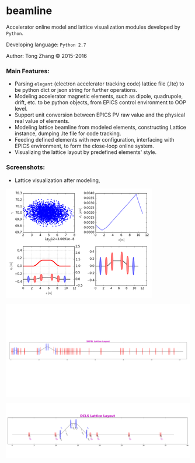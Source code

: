 # beamline

Accelerator online model and lattice visualization modules developed by <code>Python</code>.

Developing language: <code>Python 2.7</code>

Author: Tong Zhang &copy; 2015-2016

### Main Features:

*  Parsing <code>elegant</code> (electron accelerator tracking code) lattice file (.lte) to be
   python dict or json string for further operations.
*  Modeling accelerator magnetic elements, such as dipole, quadrupole, drift, etc. to be python
   objects, from EPICS control environment to OOP level.
*  Support unit conversion between EPICS PV raw value and the physical real value of elements.
*  Modeling lattice beamline from modeled elements, constructing Lattice instance, 
   dumping .lte file for code tracking.
*  Feeding defined elements with new configuration, interfacing with EPICS environment, to form
   the close-loop online system.
*  Visualizing the lattice layout by predefined elements' style.

### Screenshots:

* Lattice visualization after modeling,

<p>
    <img src=/contrib/demo1_screenshot.png?raw=true alt="tracking output" width="400"></img>
</p>

<p>
    <img src=/contrib/sxfel_lattice_layout.png?raw=true alt="sxfel lattice" width="800"></img>
</p>

<p>
    <img src=/contrib/dcls_lattice_layout.png?raw=true alt="dcls lattice with annotations" width="800"></img>
</p>
